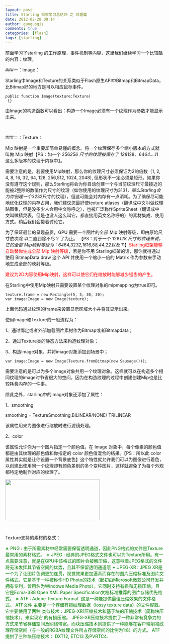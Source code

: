 ```yaml
---
layout: post
title: Starling 框架学习总结四 之 纹理篇
date: 2012-02-28 08:14
author: guoguogis
comments: true
categories: [flash]
tags: [starling]
---
```

前面学习了starling 的工作原理，事件机制等内容，这里我们继续学习一个比较酷的内容：纹理。

###一：Image：

Starling中Image和Texture的关系类似于Flash原生API中Bitmap和BitmapData，比Bitmap好的地方是可以相应鼠标事件。

```
public function Image(texture:Texture)
 {}
```

由Image的构造函数可以看出：构造一个Image必须有一个纹理作为参数才能显示出来。

&nbsp;

###二：Texture：

Mip 映射是一个重要却简单易懂的概念。将一个纹理保存多个缩小版本的方式就叫做 Mip 映射【PS：如一个 256*256 尺寸的纹理被保存了 128*128、64*64….1*1 这么多版本的纹理于内存中】。

需要注意的是，若要使用Mip映射，那么你的纹理尺寸必须保证为2的倍数（1, 2, 4, 8, 16, 32, 64, 128, 256,512, 1024, 2048), 但形状不一定必须是矩形。如果你没有遵守这个规则，那么Starling将会为你自动创建一个与当前纹理尺寸最接近的能被2整除的数值作为尺寸的纹理（如你使用的纹理尺寸为31*31，那么Starling会为你创建一个32*32尺寸的纹理），但这可能会对内存有一点消耗。为了确保尽可能地优化纹理的内存占用，我们建议您最好使texture atlases（翻译成中文叫做纹理贴图集，但是没多少人会用中文称呼之），也被广泛称作SpriteSheet（翻译成中文叫做精灵表，但是也没人这么叫它，都直接用英文名称呼的）的素材集成、使用方式。稍后我们会接着讨论它。

为了保证最佳的呈现品质，GPU 需要一个图片的全部 Mip 映射等级，即由原始尺寸依次除
以二直到除不尽 2 了为止。 【PS：对于一个 128*128 尺寸的纹理来说，它的全部 Mip映射等级为：64*64,32*32,16*16,8*8,4*4,2*2以及 1*1】<span style="color: #ff0000;">Starling框架能够自动替你生成全部 Mip 映射等级</span>，若是你不用 Starling框架的话，那你就得通过使用 BitmapData.draw 这个 API 并使用一个缩小一倍的 Matrix 作为参数来手动地生成全部的映射等级。

<span style="color: #ff0000;">建议为2D内容使用Mip映射，这样可以使它们在缩放时能够减少锯齿的产生。</span>

在Starling中使用Mip映射只需要设置某个纹理对象的mipmapping为true即可。

```
texture.frame = new Rectangle(5, 5, 30, 30);
var image:Image = new Image(texture);
```

上面代码通过纹理的frame来设置显示区域大小并将其显示出来。

使用Image和Texture的一般流程为：

1、通过绑定或者外部加载图片素材作为Bitmap或者Bitmapdata；

2、通过Texture类的静态方法来构造纹理对象；

3、构造Image对象，并将image对象添加到场景中；

```
var image:Image = new Image(Texture.fromBitmap(new Sausage()));
```

需要注意的是可以为多个image对象共用一个纹理对象。这样就可以在构造多个相同纹理的image时节省很大的空间，因为在构造纹理的过程中创建创建Mip也是比较耗费内存的一件事。

除此之外，starling中的image对象还添加了属性：

1、smoothing

smoothing = TextureSmoothing.BILINEAR/NONE/ TRILINEAR

该属性用来为图像进行缩放时进行滤镜处理。

2、color

该属性允许你为一个图片指定一个颜色值。在 Image 对象中，每个像素的颜色值都是由其纹理的颜色值和你指定的 color 颜色值混合的结果。【PS：所以此 color 属性其实就是让你设置一个背景底色】这个特性就允许我们可以为图像进行着色，以创建出使用同一个纹理却有颜色差别的多个变种图片，这样就避免了为每个外观都特定地制作对应的纹理了。

<a href="http://www.gisthink.com/blog/wordpress/wp-content/uploads/2012/02/31.png"><img class="alignnone size-medium wp-image-206" title="3" src="http://www.gisthink.com/blog/wordpress/wp-content/uploads/2012/02/31-300x130.png" alt="" width="300" height="130" /></a>

&nbsp;

Texture支持的素材的格式：

<span style="color: #008000;">∗ PNG : 由于所需素材中经常需要保留透明通道，因此PNG格式的文件是Texture最常用的素材格式。 </span>
<span style="color: #008000;">∗ JPEG : 经典的JPEG格式文件也可以为Texture所用。有一点需要注意，就是在GPU中该格式的图片会被解压缩，这意味着JPEG格式的文件将无法发挥其节省空间的优势，且其不保留透明通道哦 </span>
<span style="color: #008000;">∗ JPEG-XR : JPEG XR是一个为了让图片色调更加连贯，视觉效果更加逼真而存在的图片压缩标准及图片文件格式，它是基于一种被称作HD Photo的技术（起初由Microsoft微软公司开发并拥有专利，曾用名为Windows Media Photo）。它同时支持有损和无损压缩，且它是Ecma-388 Open XML Paper Specification文档标准推荐的图片存储优先格式。 </span>
<span style="color: #008000;">∗ ATF : Adobe Texture Format. 这是一种能提供最佳压缩效果的文件格式。 ATF文件</span>
<span style="color: #008000;">主要是一个存储有损纹理数据（lossy texture data）的文件容器。它主要使用了两种</span>
<span style="color: #008000;">类似技术：JPEG-XR1压缩技术和基于块的压缩技术（简称块压缩技术），来实现它</span>
<span style="color: #008000;">的有损压缩。 </span>
<span style="color: #008000;">JPEG-XR压缩技术提供了一种非常有竞争力的方式来节省存储空间及网络带宽。而块压缩技术则提供了一种能够在客户端削减纹理存储空间（与一般的RGBA纹理文件所占存储空间的比例为1:8）的方式。 ATF提供了三种块压缩技术： DXT12, ETC13 及PVRTC4. </span>
